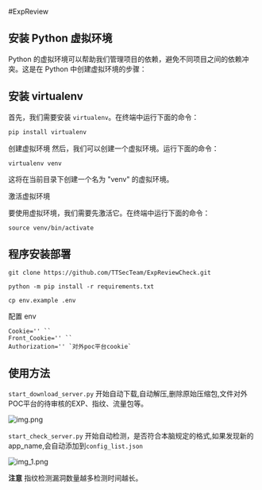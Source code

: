 #ExpReview

## 安装 Python 虚拟环境

Python 的虚拟环境可以帮助我们管理项目的依赖，避免不同项目之间的依赖冲突。这是在 Python 中创建虚拟环境的步骤：

## 安装 virtualenv

首先，我们需要安装 `virtualenv`。在终端中运行下面的命令：

```bash
pip install virtualenv
```

创建虚拟环境 然后，我们可以创建一个虚拟环境。运行下面的命令：


```virtualenv venv```

这将在当前目录下创建一个名为 "venv" 的虚拟环境。

激活虚拟环境

要使用虚拟环境，我们需要先激活它。在终端中运行下面的命令：

```source venv/bin/activate```

## 程序安装部署

```git clone https://github.com/TTSecTeam/ExpReviewCheck.git```

```python -m pip install -r requirements.txt```

```cp env.example .env```

配置 env 

```
Cookie='' ``
Front_Cookie='' ``
Authorization='' `对外poc平台cookie`
```

## 使用方法

```start_download_server.py``` 开始自动下载,自动解压,删除原始压缩包,文件对外POC平台的待审核的EXP、指纹、流量包等。

![img.png](img.png)

```start_check_server.py``` 开始自动检测，是否符合本脑规定的格式,如果发现新的app_name,会自动添加到```config_list.json```

![img_1.png](img_1.png)

**注意** 指纹检测漏洞数量越多检测时间越长。




